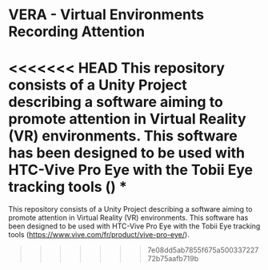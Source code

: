# VERA - Virtual Environments Recording Attention

<<<<<<< HEAD
This repository consists of a Unity Project describing a software aiming to promote attention in Virtual Reality (VR) environments. This software has been designed to be used with HTC-Vive Pro Eye with the Tobii Eye tracking tools () 
*
=======
This repository consists of a Unity Project describing a software aiming to promote attention in Virtual Reality (VR) environments. This software has been designed to be used with HTC-Vive Pro Eye with the Tobii Eye tracking tools (https://www.vive.com/fr/product/vive-pro-eye/).


>>>>>>> 7e08dd5ab7855f675a50033722772b75aafb719b
